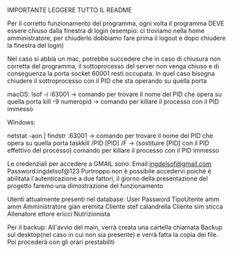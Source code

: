 IMPORTANTE LEGGERE TUTTO IL README

Per il corretto funzionamento del programma, ogni volta il programma DEVE essere chiuso dalla finestra di login
(esempio: ci troviamo nella home amministratore, per chiuderlo dobbiamo fare prima il logout e dopo chiudere la finestra del login)

Nel caso si abbia un mac, potrebbe succedere che in caso di chiusura non corretta del programma, il sottoprocesso del server non venga chiuso e di conseguenza la porta socket 60001 resti occupata. In quel caso bisogna chiudere il sottroprocesso con il PID che sta operando su quella porta

macOS:
lsof -i :63001 -> comando per trovare il nome del PID che opera su quella porta
kill -9 numeropid -> comando per killare il processo con il PID immesso

Windows:

netstat -aon | findstr :63001 -> comando per trovare il nome del PID che opera su quella porta
taskkill /PID [PID] /F -> (sostituire [PID] con il PID effettivo del processo) comando per killare il processo con il PID immesso


Le credenziali per accedere a GMAIL sono:
  Email:ingdelsof@gmail.com  Password:ingdelsof@123
Purtroppo non è possibile accedervi poiché è abilitata l'autenticazione a due fattori, il giorno della presentazione del progetto faremo una dimostrazione del funzionamento

Utenti attualmente presenti nel database:
User    Password    TipoUtente
amm     amm         Amministratore
gian    eremita     Cliente
stef    calandrella Cliente
sim     sticca      Allenatore
ettore  ericci      Nutrizionista

Per il backup:
All'avvio del main, verrà creata una cartella chiamata Backup sul desktop(nel caso in cui non sia presente) e verrà fatta la copia dei file. Poi procederà con gli orari prestabiliti


